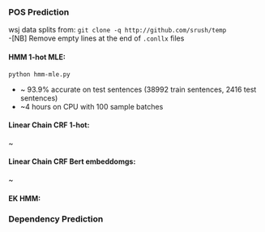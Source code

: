 ### POS Prediction
wsj data splits from: `git clone -q http://github.com/srush/temp`  
-[NB] Remove empty lines at the end of `.conllx` files

#### HMM 1-hot MLE: 
`python hmm-mle.py`  
- ~ 93.9% accurate on test sentences (38992 train sentences, 2416 test sentences)  
- ~4 hours on CPU with 100 sample batches

#### Linear Chain CRF 1-hot: 
~

#### Linear Chain CRF Bert embeddomgs: 
~

#### EK HMM: 


### Dependency Prediction

